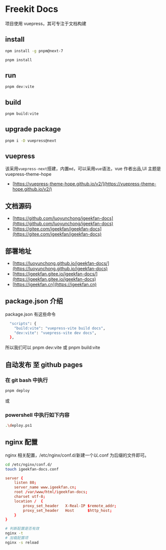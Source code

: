 # Freekit Docs

项目使用 vuepress，其可专注于文档构建

## install

```bash
npm install -g pnpm@next-7
```

```bash
pnpm install
```

## run

```bash
pnpm dev:vite
```

## build

```bash
pnpm build:vite
```

## upgrade package

```bash
pnpm i -D vuepress@next
```

## vuepress

该采用`vuepress-next`搭建，内置`md`，可以采用`vue`语法，vue 作者出品,UI 主题是 vuepress-theme-hope

- [https://vuepress-theme-hope.github.io/v2/](https://vuepress-theme-hope.github.io/v2/)

## 文档源码

- [https://github.com/luoyunchong/igeekfan-docs](https://github.com/luoyunchong/igeekfan-docs)
- [https://gitee.com/igeekfan/igeekfan-docs](https://gitee.com/igeekfan/igeekfan-docs)

## 部署地址

- [https://luoyunchong.github.io/igeekfan-docs/](https://luoyunchong.github.io/igeekfan-docs)
- [https://igeekfan.gitee.io/igeekfan-docs/](https://igeekfan.gitee.io/igeekfan-docs)
- [https://igeekfan.cn](https://igeekfan.cn)

## package.json 介绍

package.json 有这些命令

```bash
  "scripts": {
    "build:vite": "vuepress-vite build docs",
    "dev:vite": "vuepress-vite dev docs",
  },
```

所以我们可以 pnpm dev:vite 或 pnpm build:vite

## 自动发布 至 github pages

### 在 git bash 中执行

```bash
pnpm deploy
```

或

### powershell 中执行如下内容

```bash
.\deploy.ps1
```

## nginx 配置 

nginx 相关配置，/etc/nginx/conf.d/新建一个以.conf 为后缀的文件即可。

```bash
cd /etc/nginx/conf.d/
touch igeekfan-docs.conf
```

```conf
server {
    listen 80;
    server_name www.igeekfan.cn;
    root /var/www/html/igeekfan-docs;
    charset utf-8;
    location /  {
        proxy_set_header   X-Real-IP $remote_addr;
        proxy_set_header   Host      $http_host;
    }
}
```

```bash
# 判断配置是否有效
nginx -t
# 加载配置项
nginx -s reload
```
